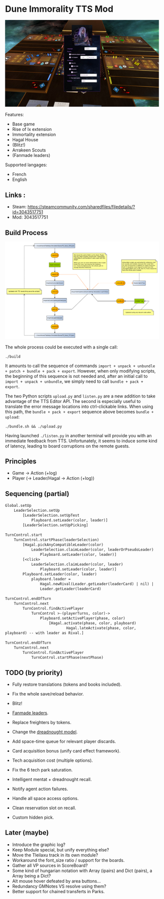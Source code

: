 # Dune Immorality TTS Mod

![Capture](resources/capture.jpg)

Features:
- Base game
- Rise of Ix extension
- Immortality extension
- Hagal House
- (Blitz!)
- Arrakeen Scouts
- (Fanmade leaders)

Supported langages:
- French
- English

## Links :

- Steam: https://steamcommunity.com/sharedfiles/filedetails/?id=3043517751
- Mod: 3043517751

## Build Process

![Capture](workflow.png)

The whole process could be executed with a single call:

    ./build

It amounts to call the sequence of commands `import + unpack + unbundle + patch + bundle + pack + export`.
However, when only modifying scripts, the beginning of this sequence is not needed and,
after an initial call to `import + unpack + unbundle`, we simply need to call `bundle + pack + export`.

The two Python scripts `upload.py` and `listen.py` are a new addition to take advantage of the TTS Editor API.
The second is especially useful to translate the error message locations into ctrl-clickable links.
When using this path, the `bundle + pack + export` sequence above becomes `bundle + upload`:

    ./bundle.sh && ./upload.py

Having launched `./listen.py` in another terminal will provide you with an immediate feedback from TTS.
Unfortunately, it seems to induce some kind of latency, leading to board corruptions on the remote guests.

## Principles

- Game -> Action (+log)
- Player (-> Leader/Hagal -> Action (+log))

## Sequencing (partial)

    Global.setUp
        LeaderSelection.setUp
            [LeaderSelection.setUpTest
                Playboard.setLeader(color, leader)]
            [LeaderSelection.setUpPicking]

    TurnControl.start
        TurnControl.startPhase(leaderSelection)
            [Hagal.pickAnyCompatibleLeader(color)
                LeaderSelection.claimLeader(color, leaderOrPseudoLeader)
                    Playboard.setLeader(color, leader)]
            [<click>
                LeaderSelection.claimLeader(color, leader)
                    Playboard.setLeader(color, leader)]
            Playboard.setLeader(color, leader)
                playboard.leader =
                    Hagal.newRival(Leader.getLeader(leaderCard) | nil) |
                    Leader.getLeader(leaderCard)

    TurnControl.endOfTurn
        TurnControl.next
            TurnControl.findActivePlayer
                TurnControl >-(playerTurns, color)->
                    Playboard.setActivePlayer(phase, color)
                        [Hagal.activate(phase, color, playboard)
                                Hagal.lateActivate(phase, color, playboard) -- with leader as Rival.]

    TurnControl.endOfTurn
        TurnControl.next
            TurnControl.findActivePlayer
                TurnControl.startPhase(nextPhase)

## TODO (by priority)

- Fully restore translations (tokens and books included).
- Fix the whole save/reload behavior.
- Blitz!
- [Fanmade leaders](https://drive.google.com/drive/folders/1-V3xcHk6078YR1fyhtJL3tdqv2zg5q3Q).

- Replace freighters by tokens.
- Change the [dreadnought model](https://www.thingiverse.com/thing:5326146).

- Add space-time queue for relevant player discards.
- Card acquisition bonus (unify card effect framework).
- Tech acquisition cost (multiple options).
- Fix the 6 tech park saturation.
- Intelligent mentat + dreadnought recall.
- Notify agent action failures.
- Handle all space access options.
- Clean reservation slot on recall.
- Custom hidden pick.

## Later (maybe)

- Introduce the graphic log?
- Keep Module special, but unify everything else?
- Move the Tleilaxu track in its own module?
- Workaround the font_size ratio / support for the boards.
- Gather all VP sources in ScoreBoard?
- Some kind of hungarian notation with Array (ipairs) and Dict (pairs), a Array being a Dict?
- Alt mouse hover defeated by area buttons...
- Redundancy GMNotes VS resolve using them?
- Better support for chained transferts in Parks.
